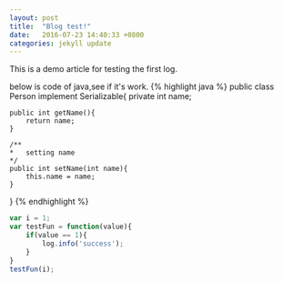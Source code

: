 ```yaml
---
layout: post
title:  "Blog test!"
date:   2016-07-23 14:40:33 +0800
categories: jekyll update
---
```

This is a demo article for testing the first log.

below is code of java,see if it's work.
{% highlight java %}
public class Person implement Serializable{
    private int name;

    public int getName(){
        return name;
    }

    /**
    *   setting name
    */
    public int setName(int name){
        this.name = name;
    }
}
{% endhighlight %}

```javascript
var i = 1;
var testFun = function(value){
    if(value == 1){
        log.info('success');
    }
}
testFun(i);
```